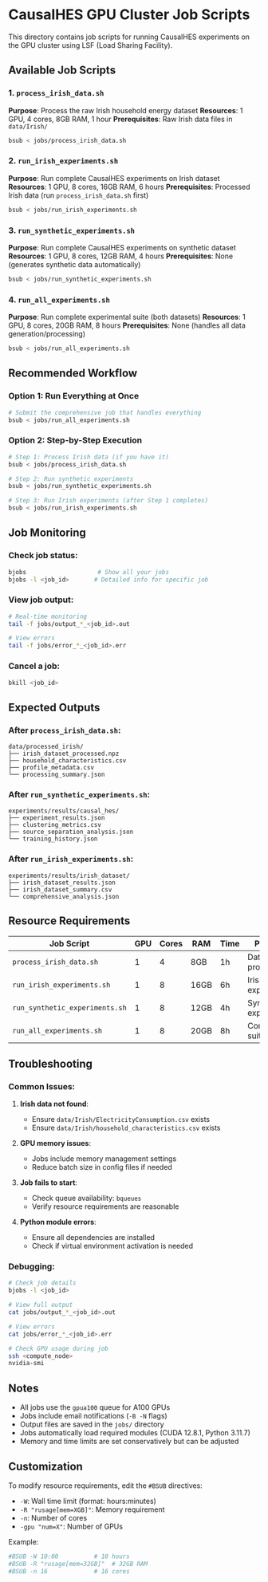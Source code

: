 # CausalHES GPU Cluster Job Scripts

This directory contains job scripts for running CausalHES experiments on the GPU cluster using LSF (Load Sharing Facility).

## Available Job Scripts

### 1. `process_irish_data.sh`
**Purpose**: Process the raw Irish household energy dataset
**Resources**: 1 GPU, 4 cores, 8GB RAM, 1 hour
**Prerequisites**: Raw Irish data files in `data/Irish/`

```bash
bsub < jobs/process_irish_data.sh
```

### 2. `run_irish_experiments.sh`
**Purpose**: Run complete CausalHES experiments on Irish dataset
**Resources**: 1 GPU, 8 cores, 16GB RAM, 6 hours
**Prerequisites**: Processed Irish data (run `process_irish_data.sh` first)

```bash
bsub < jobs/run_irish_experiments.sh
```

### 3. `run_synthetic_experiments.sh`
**Purpose**: Run complete CausalHES experiments on synthetic dataset
**Resources**: 1 GPU, 8 cores, 12GB RAM, 4 hours
**Prerequisites**: None (generates synthetic data automatically)

```bash
bsub < jobs/run_synthetic_experiments.sh
```

### 4. `run_all_experiments.sh`
**Purpose**: Run complete experimental suite (both datasets)
**Resources**: 1 GPU, 8 cores, 20GB RAM, 8 hours
**Prerequisites**: None (handles all data generation/processing)

```bash
bsub < jobs/run_all_experiments.sh
```

## Recommended Workflow

### Option 1: Run Everything at Once
```bash
# Submit the comprehensive job that handles everything
bsub < jobs/run_all_experiments.sh
```

### Option 2: Step-by-Step Execution
```bash
# Step 1: Process Irish data (if you have it)
bsub < jobs/process_irish_data.sh

# Step 2: Run synthetic experiments
bsub < jobs/run_synthetic_experiments.sh

# Step 3: Run Irish experiments (after Step 1 completes)
bsub < jobs/run_irish_experiments.sh
```

## Job Monitoring

### Check job status:
```bash
bjobs                    # Show all your jobs
bjobs -l <job_id>       # Detailed info for specific job
```

### View job output:
```bash
# Real-time monitoring
tail -f jobs/output_*_<job_id>.out

# View errors
tail -f jobs/error_*_<job_id>.err
```

### Cancel a job:
```bash
bkill <job_id>
```

## Expected Outputs

### After `process_irish_data.sh`:
```
data/processed_irish/
├── irish_dataset_processed.npz
├── household_characteristics.csv
├── profile_metadata.csv
└── processing_summary.json
```

### After `run_synthetic_experiments.sh`:
```
experiments/results/causal_hes/
├── experiment_results.json
├── clustering_metrics.csv
├── source_separation_analysis.json
└── training_history.json
```

### After `run_irish_experiments.sh`:
```
experiments/results/irish_dataset/
├── irish_dataset_results.json
├── irish_dataset_summary.csv
└── comprehensive_analysis.json
```

## Resource Requirements

| Job Script | GPU | Cores | RAM | Time | Purpose |
|------------|-----|-------|-----|------|---------|
| `process_irish_data.sh` | 1 | 4 | 8GB | 1h | Data processing |
| `run_irish_experiments.sh` | 1 | 8 | 16GB | 6h | Irish experiments |
| `run_synthetic_experiments.sh` | 1 | 8 | 12GB | 4h | Synthetic experiments |
| `run_all_experiments.sh` | 1 | 8 | 20GB | 8h | Complete suite |

## Troubleshooting

### Common Issues:

1. **Irish data not found**:
   - Ensure `data/Irish/ElectricityConsumption.csv` exists
   - Ensure `data/Irish/household_characteristics.csv` exists

2. **GPU memory issues**:
   - Jobs include memory management settings
   - Reduce batch size in config files if needed

3. **Job fails to start**:
   - Check queue availability: `bqueues`
   - Verify resource requirements are reasonable

4. **Python module errors**:
   - Ensure all dependencies are installed
   - Check if virtual environment activation is needed

### Debugging:
```bash
# Check job details
bjobs -l <job_id>

# View full output
cat jobs/output_*_<job_id>.out

# View errors
cat jobs/error_*_<job_id>.err

# Check GPU usage during job
ssh <compute_node>
nvidia-smi
```

## Notes

- All jobs use the `gpua100` queue for A100 GPUs
- Jobs include email notifications (`-B -N` flags)
- Output files are saved in the `jobs/` directory
- Jobs automatically load required modules (CUDA 12.8.1, Python 3.11.7)
- Memory and time limits are set conservatively but can be adjusted

## Customization

To modify resource requirements, edit the `#BSUB` directives:
- `-W`: Wall time limit (format: hours:minutes)
- `-R "rusage[mem=XGB]"`: Memory requirement
- `-n`: Number of cores
- `-gpu "num=X"`: Number of GPUs

Example:
```bash
#BSUB -W 10:00          # 10 hours
#BSUB -R "rusage[mem=32GB]"  # 32GB RAM
#BSUB -n 16             # 16 cores
```
